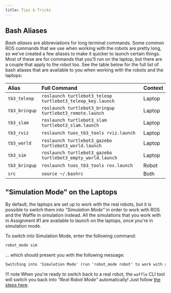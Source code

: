 ```yaml
---  
title: Tips & Tricks  
---
```


## Bash Aliases

*Bash aliases* are abbreviations for long terminal commands. Some common ROS commands that we use when working with the robots are pretty long, so we've created a few aliases to make it quicker to launch certain things. Most of these are for commands that you'll run on the laptop, but there are a couple that apply to the robot too. See the table below for the full list of bash aliases that are available to you when working with the robots and the laptops:

<center>

| Alias | Full Command | Context |
| :--- | :--- | :--- |
| `tb3_teleop` | `roslaunch turtlebot3_teleop turtlebot3_teleop_key.launch` | Laptop |
| `tb3_bringup` | `roslaunch turtlebot3_bringup turtlebot3_remote.launch` | Laptop |
| `tb3_slam` | `roslaunch turtlebot3_slam turtlebot3_slam.launch` | Laptop |
| `tb3_rviz` | `roslaunch tuos_tb3_tools rviz.launch` | Laptop |
| `tb3_world` | `roslaunch turtlebot3_gazebo turtlebot3_world.launch` | Laptop |
| `tb3_sim` | `roslaunch turtlebot3_gazebo turtlebot3_empty_world.launch` | Laptop |
| `tb3_bringup` | `roslaunch tuos_tb3_tools ros.launch` | Robot |
| `src` | `source ~/.bashrc` | Both |

</center>

## "Simulation Mode" on the Laptops

By default, the laptops are set up to work with the real robots, but it is possible to switch them into *"Simulation Mode"* in order to work with ROS and the Waffle in simulation instead. All the simulations that you work with in Assignment #1 are available to launch on the laptops, once you're in simulation mode. 

To switch into Simulation Mode, enter the following command:

```bash
robot_mode sim
```

... which should present you with the following message:

```txt
Switching into 'Simulation Mode' (run 'robot_mode robot' to work with a real robot).
```

!!! note
    When you're ready to switch back to a real robot, the `waffle` CLI tool will switch you back into *"Real Robot Mode"* automatically! Just follow [the steps here](../launching-ros).